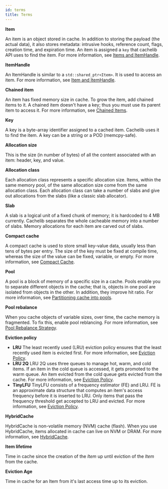 ```yaml
---
id: terms
title: Terms
---
```


**Item**


An item is an object stored in cache. In addition to storing the payload (the
actual data), it also stores metadata: intrusive hooks, reference count, flags,
creation time, and expiration time. An item is assigned a `key` that
cachelib API uses to find the item. For more information, see
[Items and ItemHandle](Item_and_ItemHandle/).


**ItemHandle**


An ItemHandle is similar to a `std::shared_ptr<Item>`. It is used to
access an item. For more information, see [Item and
ItemHandle](Item_and_ItemHandle/ ).


**Chained item**


An item has fixed memory size in cache. To grow the item, add chained items to it. A chained item doesn't have a key; thus you must use its parent item to access it. For more information, see [Chained Items](chained_items/ ).



**Key**



A key is a byte-array identifier assigned to a cached item. Cachelib uses it to find the item. A key can be a string or a POD (memcpy-safe).


**Allocation size**


This is the size (in number of bytes) of all the content associated with an item: header, key, and value.


**Allocation class**


Each allocation class represents a specific allocation size. Items, within the same memory pool, of the same allocation size come from the same allocation class. Each allocation class can take a number of slabs and give out allocations from the slabs (like a classic slab allocator).


**Slab**


A slab is a logical unit of a fixed chunk of memory; it is hardcoded to 4 MB currently. Cachelib separates the whole cacheable memory into a number of slabs. Memory allocations for each item are carved out of slabs.


**Compact cache**


A compact cache is used to store small key-value data, usually less than tens of bytes per entry. The size of the key must be fixed at compile time, whereas the size of the value can be fixed, variable, or empty. For more information, see [Compact Cache](compact_cache/).




**Pool**


A pool is a block of memory of a specific size in a cache. Pools enable you to separate different objects in the cache; that is, objects in one pool are isolated from objects in the other. In addition, they improve hit ratio. For more information, see [Partitioning cache into pools](Partition_cache_into_pools/ ).


**Pool rebalance**


When you cache objects of variable sizes, over time, the cache memory is fragmented. To fix this, enable pool reblancing. For more information, see [Pool Rebalance Strategy](pool_rebalance_strategy/ ).


**Eviction policy**

* **LRU**
The least recently used (LRU) eviction policy ensures that the least recently used item is evicted first. For more information, see [Eviction Policy](eviction_policy/ ).
* **LRU 2Q**
LRU 2Q uses three queues to manage hot, warm, and cold items. If an item in the cold queue is accessed, it gets promoted to the warm queue. An item evicted from the cold queue gets evicted from the cache. For more information, see [Eviction Policy](eviction_policy/ ).
* **TinyLFU**
TinyLFU consists of a frequency estimator (FE) and LRU. FE is an approximate data structure that computes an item's access frequency before it is inserted to LRU. Only items that pass the frequency threshold get accepted to LRU and evicted. For more information, see [Eviction Policy](eviction_policy/ ).

**HybridCache**


HybridCache is non-volatile memory (NVM) cache (flash). When you use HybridCache, items allocated in cache can live on NVM or DRAM. For more information, see [HybridCache](HybridCache/ ).



**Item lifetime**

Time in cache since the creation of the *Item* up until eviction of the *Item* from the cache.


**Eviction Age**

Time in cache for an Item  from it's last access time up to its eviction.
